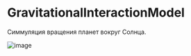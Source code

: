 # GravitationalInteractionModel
Симмуляция вращения планет вокруг Солнца.



![image](https://user-images.githubusercontent.com/46198845/195746409-e146ffe6-eb25-4cb9-9f0b-3a5a0da980a3.png)
